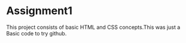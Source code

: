 # Assignment1
This project consists of  basic HTML and CSS concepts.This was just a Basic code to try github.
